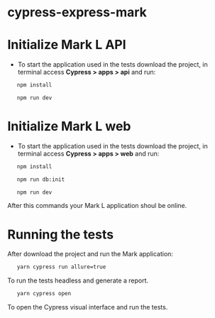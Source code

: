 # cypress-express-mark

# Initialize Mark L API
 * To start the application used in the tests download the project, in terminal access **Cypress > apps > api** and run:

 ```bash
    npm install
 ```

 ```bash
    npm run dev
 ```

# Initialize Mark L web
 * To start the application used in the tests download the project, in terminal access **Cypress > apps > web** and run:

 ```bash
    npm install
 ```

 ```bash
    npm run db:init
 ```

 ```bash
    npm run dev
 ```

 After this commands your Mark L application shoul be online.

# Running the tests
 After download the project and run the Mark application:

 ```bash
    yarn cypress run allure=true
 ```
 To run the tests headless and generate a report.

 ```bash
    yarn cypress open
 ```
 To open the Cypress visual interface and run the tests.